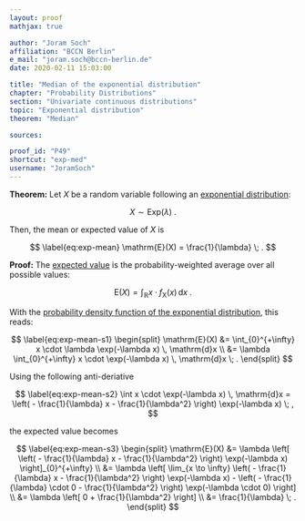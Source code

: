 ```yaml
---
layout: proof
mathjax: true

author: "Joram Soch"
affiliation: "BCCN Berlin"
e_mail: "joram.soch@bccn-berlin.de"
date: 2020-02-11 15:03:00

title: "Median of the exponential distribution"
chapter: "Probability Distributions"
section: "Univariate continuous distributions"
topic: "Exponential distribution"
theorem: "Median"

sources:

proof_id: "P49"
shortcut: "exp-med"
username: "JoramSoch"
---
```



**Theorem:** Let $X$ be a random variable following an [exponential distribution](/D/exp.html):

$$ \label{eq:exp}
X \sim \mathrm{Exp}(\lambda) \; .
$$

Then, the mean or expected value of $X$ is

$$ \label{eq:exp-mean}
\mathrm{E}(X) = \frac{1}{\lambda} \; .
$$


**Proof:** The [expected value](/D/ev.html) is the probability-weighted average over all possible values:

$$ \label{eq:mean}
\mathrm{E}(X) = \int_{\mathbb{R}} x \cdot f_\mathrm{X}(x) \, \mathrm{d}x \; .
$$

With the [probability density function of the exponential distribution](/P/exp-pdf.html), this reads:

$$ \label{eq:exp-mean-s1}
\begin{split}
\mathrm{E}(X) &= \int_{0}^{+\infty} x \cdot \lambda \exp(-\lambda x) \, \mathrm{d}x \\
&= \lambda \int_{0}^{+\infty} x \cdot \exp(-\lambda x) \, \mathrm{d}x \; .
\end{split}
$$

Using the following anti-deriative

$$ \label{eq:exp-mean-s2}
\int x \cdot \exp(-\lambda x) \, \mathrm{d}x = \left( - \frac{1}{\lambda} x - \frac{1}{\lambda^2} \right) \exp(-\lambda x) \; ,
$$

the expected value becomes

$$ \label{eq:exp-mean-s3}
\begin{split}
\mathrm{E}(X) &= \lambda \left[ \left( - \frac{1}{\lambda} x - \frac{1}{\lambda^2} \right) \exp(-\lambda x) \right]_{0}^{+\infty} \\
&= \lambda \left[ \lim_{x \to \infty} \left( - \frac{1}{\lambda} x - \frac{1}{\lambda^2} \right) \exp(-\lambda x) - \left( - \frac{1}{\lambda} \cdot 0 - \frac{1}{\lambda^2} \right) \exp(-\lambda \cdot 0) \right] \\
&= \lambda \left[ 0 + \frac{1}{\lambda^2} \right] \\
&= \frac{1}{\lambda} \; .
\end{split}
$$